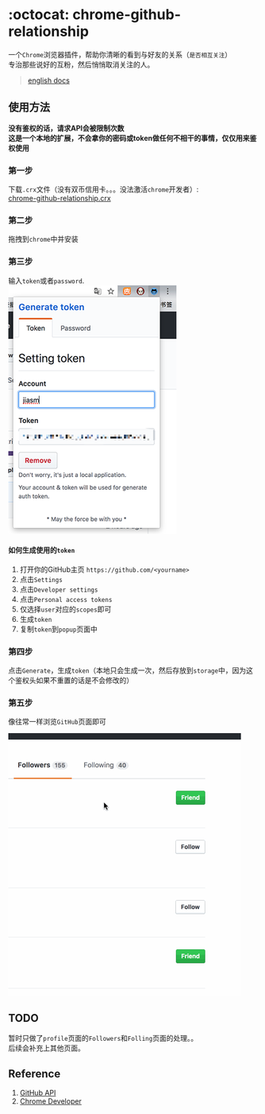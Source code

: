 # :octocat: chrome-github-relationship
一个`Chrome`浏览器插件，帮助你清晰的看到与好友的关系（`是否相互关注`）  
专治那些说好的互粉，然后悄悄取消关注的人。

> [english docs](README_cn.md)

## 使用方法

**没有鉴权的话，请求API会被限制次数**  
**这是一个本地的扩展，不会拿你的密码或token做任何不相干的事情，仅仅用来鉴权使用**

### 第一步

下载`.crx`文件（没有双币信用卡。。。没法激活`chrome`开发者）:  
[chrome-github-relationship.crx](/dist/chrome-github-relationship.crx)

### 第二步

拖拽到`chrome`中并安装

### 第三步

输入`token`或者`password`.  
![](/dist/example.png)

#### 如何生成使用的`token`

1. 打开你的GitHub主页 `https://github.com/<yourname>`
2. 点击`Settings`
3. 点击`Developer settings`
4. 点击`Personal access tokens`
5. 仅选择`user`对应的`scopes`即可
6. 生成`token`
7. 复制`token`到`popup`页面中

### 第四步

点击`Generate`，生成`token`（本地只会生成一次，然后存放到`storage`中，因为这个鉴权头如果不重置的话是不会修改的）

### 第五步

像往常一样浏览`GitHub`页面即可

![](/dist/example.gif)

## TODO

暂时只做了`profile`页面的`Followers`和`Folling`页面的处理。。  
后续会补充上其他页面。

## Reference

1. [GitHub API](https://developer.github.com/v3/users/followers/#check-if-you-are-following-a-user)
2. [Chrome Developer](https://developer.chrome.com/extensions/getstarted)

